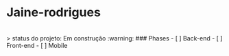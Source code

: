 # Jaine-rodrigues
<br>
> status do projeto: Em construção :warning:
### Phases
- [ ] Back-end
- [ ] Front-end
- [ ] Mobile
